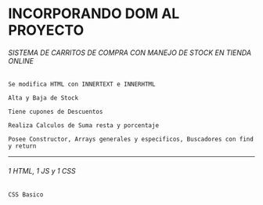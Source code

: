 # INCORPORANDO DOM AL PROYECTO

###### SISTEMA DE CARRITOS DE COMPRA CON MANEJO DE STOCK EN TIENDA ONLINE
```
Se modifica HTML con INNERTEXT e INNERHTML
```
```
Alta y Baja de Stock
```
```
Tiene cupones de Descuentos
```
```
Realiza Calculos de Suma resta y porcentaje
```
```
Posee Constructor, Arrays generales y especificos, Buscadores con find y return
```

------
###### 1 HTML, 1 JS y 1 CSS
```
CSS Basico
```
